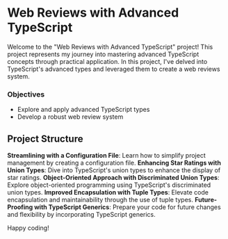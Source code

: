 # Web Reviews with Advanced TypeScript

Welcome to the "Web Reviews with Advanced TypeScript" project! This project represents my journey into mastering advanced TypeScript concepts through practical application. In this project, I've delved into TypeScript's advanced types and leveraged them to create a web reviews system.

### Objectives

- Explore and apply advanced TypeScript types
- Develop a robust web review system

## Project Structure

**Streamlining with a Configuration File**: Learn how to simplify project management by creating a configuration file.
**Enhancing Star Ratings with Union Types**: Dive into TypeScript's union types to enhance the display of star ratings.
**Object-Oriented Approach with Discriminated Union Types**: Explore object-oriented programming using TypeScript's discriminated union types.
**Improved Encapsulation with Tuple Types**: Elevate code encapsulation and maintainability through the use of tuple types.
**Future-Proofing with TypeScript Generics**: Prepare your code for future changes and flexibility by incorporating TypeScript generics.

Happy coding!
